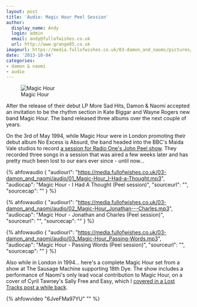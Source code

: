 ```yaml
---
layout: post
title: 'Audio: Magic Hour Peel Session'
author:
  display_name: Andy
  login: admin
  email: andy@fullofwishes.co.uk
  url: http://www.grange85.co.uk
imageurl: https://media.fullofwishes.co.uk/03-damon_and_naomi/pictures/magic-hour-photo.jpg
date: '2013-10-04'
categories:
- damon & naomi
- audio
---
```

<figure class="caption aligncenter"><img src="https://media.fullofwishes.co.uk/03-damon_and_naomi/pictures/magic-hour-photo.jpg" alt="Magic Hour" /><figcaption class="caption-text">Magic Hour</figcaption></figure>
<p>After the release of their debut LP More Sad Hits, Damon & Naomi accepted an invitation to be the rhythm section in Kate Biggar and Wayne Rogers new band Magic Hour. The band released three albums over the next couple of years.</p>
<p>On the 3rd of May 1994, while Magic Hour were in London promoting their debut album No Excess is Absurd, the band headed into the BBC's Maida Vale studios to record <a href="http://www.bbc.co.uk/radio1/johnpeel/sessions/1990s/1994/May03magichour/">a session for Radio One's John Peel show</a>. They recorded three songs in a session that was aired a few weeks later and has pretty much been lost to our ears ever since - until now...</p>

 {% ahfowaudio {
  "audiourl": "https://media.fullofwishes.co.uk/03-damon_and_naomi/audio/01_Magic-Hour_I-Had-a-Thought.mp3",
  "audiocap": "Magic Hour - I Had A Thought (Peel session)",
  "sourceurl": "",
  "sourcecap": ""
  } %}

 {% ahfowaudio {
  "audiourl": "https://media.fullofwishes.co.uk/03-damon_and_naomi/audio/02_Magic-Hour_Jonathan---Charles.mp3",
  "audiocap": "Magic Hour - Jonathan and Charles (Peel session)",
  "sourceurl": "",
  "sourcecap": ""
  } %}

 {% ahfowaudio {
  "audiourl": "https://media.fullofwishes.co.uk/03-damon_and_naomi/audio/03_Magic-Hour_Passing-Words.mp3",
  "audiocap": "Magic Hour - Passing Words (Peel session)",
  "sourceurl": "",
  "sourcecap": ""
  } %}

<p>Also while in London in 1994... here's a complete Magic Hour set from a show at The Sausage Machine supporting 18th Dye. The show includes a performance of Naomi's only lead vocal contribution to Magic Hour, on a cover of Cyril Tawney's Sally Free and Easy, which I <a href="/2012/03/15/audio-lost-tracks-magic-hour-sally-free-and-easy/" title="Audio: Lost tracks: Magic Hour – Sally Free and Easy">covered in a Lost Tracks post a while back</a>.</p>
{% ahfowvideo "6JveFMa97YU" "" %}
